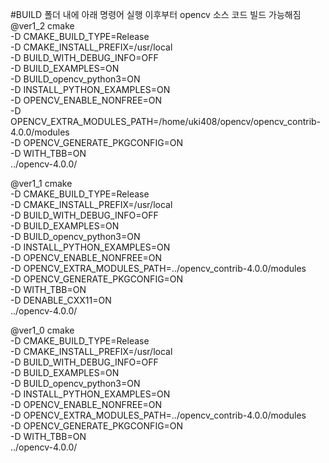 #BUILD 폴더 내에 아래 명령어 실행 이후부터 opencv 소스 코드 빌드 가능해짐
@ver1_2
cmake \
-D CMAKE_BUILD_TYPE=Release \
-D CMAKE_INSTALL_PREFIX=/usr/local \
-D BUILD_WITH_DEBUG_INFO=OFF \
-D BUILD_EXAMPLES=ON \
-D BUILD_opencv_python3=ON \
-D INSTALL_PYTHON_EXAMPLES=ON \
-D OPENCV_ENABLE_NONFREE=ON \
-D OPENCV_EXTRA_MODULES_PATH=/home/uki408/opencv/opencv_contrib-4.0.0/modules \
-D OPENCV_GENERATE_PKGCONFIG=ON \
-D WITH_TBB=ON \
../opencv-4.0.0/


@ver1_1
cmake \
-D CMAKE_BUILD_TYPE=Release \
-D CMAKE_INSTALL_PREFIX=/usr/local \
-D BUILD_WITH_DEBUG_INFO=OFF \
-D BUILD_EXAMPLES=ON \
-D BUILD_opencv_python3=ON \
-D INSTALL_PYTHON_EXAMPLES=ON \
-D OPENCV_ENABLE_NONFREE=ON \
-D OPENCV_EXTRA_MODULES_PATH=../opencv_contrib-4.0.0/modules \
-D OPENCV_GENERATE_PKGCONFIG=ON \
-D WITH_TBB=ON \
-D DENABLE_CXX11=ON \
../opencv-4.0.0/

@ver1_0
cmake \
-D CMAKE_BUILD_TYPE=Release \
-D CMAKE_INSTALL_PREFIX=/usr/local \
-D BUILD_WITH_DEBUG_INFO=OFF \
-D BUILD_EXAMPLES=ON \
-D BUILD_opencv_python3=ON \
-D INSTALL_PYTHON_EXAMPLES=ON \
-D OPENCV_ENABLE_NONFREE=ON \
-D OPENCV_EXTRA_MODULES_PATH=../opencv_contrib-4.0.0/modules \
-D OPENCV_GENERATE_PKGCONFIG=ON \
-D WITH_TBB=ON \
../opencv-4.0.0/
